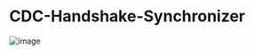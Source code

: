 # CDC-Handshake-Synchronizer
![image](https://github.com/longnt1241/CDC-Handshake-Synchronizer/assets/141429237/919f2586-729d-41cd-9690-5caa164cbb68)
